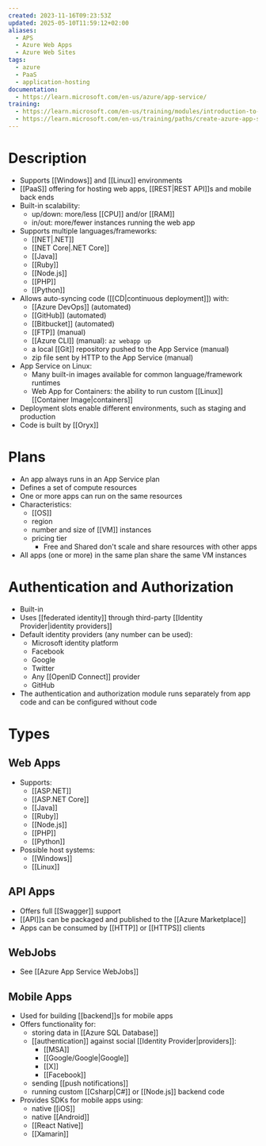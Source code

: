 ```yaml
---
created: 2023-11-16T09:23:53Z
updated: 2025-05-10T11:59:12+02:00
aliases:
  - APS
  - Azure Web Apps
  - Azure Web Sites
tags:
  - azure
  - PaaS
  - application-hosting
documentation:
  - https://learn.microsoft.com/en-us/azure/app-service/
training:
  - https://learn.microsoft.com/en-us/training/modules/introduction-to-azure-app-service/
  - https://learn.microsoft.com/en-us/training/paths/create-azure-app-service-web-apps/
---
```

# Description
- Supports [[Windows]] and [[Linux]] environments
- [[PaaS]] offering for hosting web apps, [[REST|REST API]]s and mobile back ends
- Built-in scalability:
	- up/down: more/less [[CPU]] and/or [[RAM]]
	- in/out: more/fewer instances running the web app
- Supports multiple languages/frameworks:
	- [[NET|.NET]]
	- [[NET Core|.NET Core]]
	- [[Java]]
	- [[Ruby]]
	- [[Node.js]]
	- [[PHP]]
	- [[Python]]
- Allows auto-syncing code ([[CD|continuous deployment]]) with:
	- [[Azure DevOps]] (automated)
	- [[GitHub]] (automated)
	- [[Bitbucket]] (automated)
	- [[FTP]] (manual)
	- [[Azure CLI]] (manual): `az webapp up`
	- a local [[Git]] repository pushed to the App Service (manual)
	- zip file sent by HTTP to the App Service (manual)
- App Service on Linux:
	- Many built-in images available for common language/framework runtimes
	- Web App for Containers: the ability to run custom [[Linux]] [[Container Image|containers]]
- Deployment slots enable different environments, such as staging and production
- Code is built by [[Oryx]]
# Plans
- An app always runs in an App Service plan
- Defines a set of compute resources
- One or more apps can run on the same resources
- Characteristics:
	- [[OS]]
	- region
	- number and size of [[VM]] instances
	- pricing tier
		- Free and Shared don't scale and share resources with other apps
- All apps (one or more) in the same plan share the same VM instances

# Authentication and Authorization
- Built-in
- Uses [[federated identity]] through third-party [[Identity Provider|identity providers]]
- Default identity providers (any number can be used):
	- Microsoft identity platform
	- Facebook
	- Google
	- Twitter
	- Any [[OpenID Connect]] provider
	- GitHub
- The authentication and authorization module runs separately from app code and can be configured without code
# Types
## Web Apps
- Supports:
	- [[ASP.NET]]
	- [[ASP.NET Core]]
	- [[Java]]
	- [[Ruby]]
	- [[Node.js]]
	- [[PHP]]
	- [[Python]]
- Possible host systems:
	- [[Windows]]
	- [[Linux]]
## API Apps
- Offers full [[Swagger]] support
- [[API]]s can be packaged and published to the [[Azure Marketplace]]
- Apps can be consumed by [[HTTP]] or [[HTTPS]] clients
## WebJobs
- See [[Azure App Service WebJobs]]

## Mobile Apps
- Used for building [[backend]]s for mobile apps
- Offers functionality for:
	- storing data in [[Azure SQL Database]]
	- [[authentication]] against social [[Identity Provider|providers]]:
		- [[MSA]]
		- [[Google/Google|Google]]
		- [[X]]
		- [[Facebook]]
	- sending [[push notifications]]
	- running custom [[Csharp|C#]] or [[Node.js]] backend code
- Provides SDKs for mobile apps using:
	- native [[iOS]]
	- native [[Android]]
	- [[React Native]]
	- [[Xamarin]]